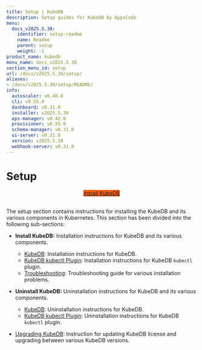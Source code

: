 ```yaml
---
title: Setup | KubeDB
description: Setup guides for KubeDB by AppsCode
menu:
  docs_v2025.5.30:
    identifier: setup-readme
    name: Readme
    parent: setup
    weight: -1
product_name: kubedb
menu_name: docs_v2025.5.30
section_menu_id: setup
url: /docs/v2025.5.30/setup/
aliases:
- /docs/v2025.5.30/setup/README/
info:
  autoscaler: v0.40.0
  cli: v0.55.0
  dashboard: v0.31.0
  installer: v2025.5.30
  ops-manager: v0.42.0
  provisioner: v0.55.0
  schema-manager: v0.31.0
  ui-server: v0.31.0
  version: v2025.5.30
  webhook-server: v0.31.0
---
```


# Setup

<div style="text-align: center;">
  <a class="button is-info is-medium is-active has-text-weight-normal" href="/docs/v2025.5.30/setup/install/kubedb"  style="background:#FC6011; width: 18rem;">Install KubeDB</a>
</div>
<br>

The setup section contains instructions for installing the KubeDB and its various components in Kubernetes. This section has been divided into the following sub-sections:

- **Install KubeDB:** Installation instructions for KubeDB and its various components.
  - [KubeDB](/docs/v2025.5.30/setup/install/kubedb): Installation instructions for KubeDB.
  - [KubeDB kubectl Plugin](/docs/v2025.5.30/setup/install/kubectl_plugin): Installation instructions for KubeDB `kubectl` plugin.
  - [Troubleshooting](/docs/v2025.5.30/setup/install/troubleshoting): Troubleshooting guide for various installation problems.

- **Uninstall KubeDB:** Uninstallation instructions for KubeDB and its various components.
  - [KubeDB](/docs/v2025.5.30/setup/uninstall/kubedb): Uninstallation instructions for KubeDB.
  - [KubeDB kubectl Plugin](/docs/v2025.5.30/setup/uninstall/kubectl_plugin): Uninstallation instructions for KubeDB `kubectl` plugin.
- [Upgrading KubeDB](/docs/v2025.5.30/setup/upgrade/): Instruction for updating KubeDB license and upgrading between various KubeDB versions.

